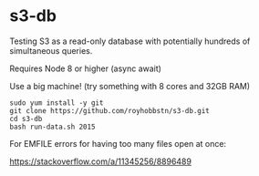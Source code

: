 # s3-db
Testing S3 as a read-only database with potentially hundreds of simultaneous queries.

Requires Node 8 or higher (async await)

Use a big machine!  (try something with 8 cores and 32GB RAM)


```
sudo yum install -y git
git clone https://github.com/royhobbstn/s3-db.git
cd s3-db
bash run-data.sh 2015
```

For EMFILE errors for having too many files open at once:

https://stackoverflow.com/a/11345256/8896489

